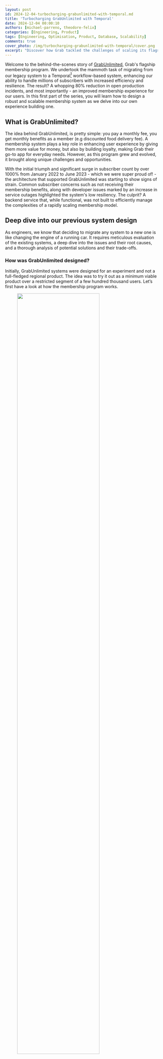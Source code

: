 ```yaml
---
layout: post
id: 2024-12-04-turbocharging-grabunlimited-with-temporal.md
title: 'Turbocharging GrabUnlimited with Temporal'
date: 2024-12-04 00:00:10
authors: [michael-parreno, theodore-felix]
categories: [Engineering, Product]
tags: [Engineering, Optimisation, Product, Database, Scalability]
comments: true
cover_photo: /img/turbocharging-grabunlimited-with-temporal/cover.png
excerpt: "Discover how Grab tackled the challenges of scaling its flagship membership program, GrabUnlimited. In this deep dive, we explore the migration from a legacy system to Temporal, reducing production incidents by 80%, improving scalability, and transforming the architecture for millions of users."
---
```


Welcome to the behind-the-scenes story of [GrabUnlimited](https://www.grab.com/sg/grabunlimited/), Grab's flagship membership program. We undertook the mammoth task of migrating from our legacy system to a Temporal[^1] workflow-based system, enhancing our ability to handle millions of subscribers with increased efficiency and resilience. The result? A whopping 80% reduction in open production incidents, and most importantly - an improved membership experience for our users. In this first part of the series, you will learn how to design a robust and scalable membership system as we delve into our own experience building one.

## What is GrabUnlimited?

The idea behind GrabUnlimited, is pretty simple: you pay a monthly fee, you get monthly benefits as a member (e.g discounted food delivery fee). A membership system plays a key role in enhancing user experience by giving them more value for money, but also by building loyalty, making Grab their go-to app for everyday needs. However, as this program grew and evolved, it brought along unique challenges and opportunities.

With the initial triumph and significant surge in subscriber count by over 1000% from January 2022 to June 2023 - which we were super proud of! -  the architecture that supported GrabUnlimited was starting to show signs of strain. Common subscriber concerns such as not receiving their membership benefits, along with developer issues marked by an increase in service outages highlighted the system's low resiliency. The culprit? A backend service that, while functional, was not built to efficiently manage the complexities of a rapidly scaling membership model.

## Deep dive into our previous system design

As engineers, we know that deciding to migrate any system to a new one is like changing the engine of a running car. It requires meticulous evaluation of the existing systems, a deep dive into the issues and their root causes, and a thorough analysis of potential solutions and their trade-offs.

### How was GrabUnlimited designed?

Initially, GrabUnlimited systems were designed for an experiment and not a full-fledged regional product. The idea was to try it out as a minimum viable product over a restricted segment of a few hundred thousand users. Let’s first have a look at how the membership program works.

<div class="post-image-section"><figure>
  <img src="/img/turbocharging-grabunlimited-with-temporal/life-of-a-membership-worfklow.jpg" alt="" style="width:80%"><figcaption align="middle">Figure 1. GrabUnlimited life of a membership flowchart.</figcaption>
  </figure>
</div>

Under the hood, our membership system relies on two main flows
- **Membership purchase**: The user enrols for a certain duration (e.g 3 months), completes the payment through our Payment service, and receives benefits via our Reward service.
- **Membership renewal**: A daily cron job[^2] checks which memberships need renewal, processes the payment, and delivers the benefits.

We employed a state machine[^3] approach to break down the membership process into smaller chunks called state handlers. For instance, a membership might transition through 'Init', 'Charged', 'Rewarded', and 'Active' states. To operate these states, we used [Amazon's Simple Queue Service](https://docs.aws.amazon.com/AWSSimpleQueueService/latest/SQSDeveloperGuide/welcome.html) (SQS). SQS acts as a manager, delegating state handlers to workers (our service) and monitoring the status of the state handler. If a worker fails to complete a task, SQS reassigns the task to another worker, ensuring no task is lost. The load is also spread across multiple workers, helping with scalability.

To safeguard our system against duplicate tasks such as charging the user twice, when a worker would take up a task, it would use a [Redis lock](https://redis.io/glossary/redis-lock/)[^4] mechanism with a time-to-live (TTL) of five minutes preventing any other worker from picking up the same task. If a worker fails or crashes, the lock expires, and another worker can pick up the job.

So far, so good.

<div class="post-image-section"><figure>
  <img src="/img/turbocharging-grabunlimited-with-temporal/grabunlimited-previous-system-design-overview.jpg" alt="" style="width:80%"><figcaption align="middle">Figure 2. GrabUnlimited previous system design overview.</figcaption>
  </figure>
</div>

### With our success came many challenges

As our subscriber base grew, we experienced an increase in system outages. To address this, we scrutinised metrics like the number of support tickets and gauged the toll on our engineering team. This included the time spent patching up issues and the opportunity cost of not developing new features or improvements.

From our subscribers’ point of view, we saw a steady increase in reported incidents.
- Users were blocked because their membership status was corrupted in our database.
- Memberships were not automatically renewed, or users were not able to resubscribe.
- Users were not receiving their benefits after renewing their membership.

From the engineering team’s perspective, we were dedicating one engineer every week to battle these incidents full time. The on-call engineers were not only tasked with manually fixing all customer reports but were also swamped with frequent system alerts. This situation had three detrimental impacts on our team:
- We were constantly putting out fires instead of addressing the root causes.
- We were spending resources that could have been used to enhance our customers' experience.
- Our team's motivation and confidence was taking a big hit.

### Finding the architectural culprit

The first step was to clearly identify and understand the issues within our systems. We looked at the frequency of failures and their root cause. From there, we were able to detect recurring patterns, which led us to four major issues in our architecture.

**Scalability**

Our system's cron job, which retrieves all daily memberships due for renewal from our database, becomes slower and more resource-intensive as the number of members increases. Despite our attempt to alleviate high database usage by dividing the process into multiple batches and running several cron jobs, we were still experiencing significant surges each time a cron job runs. So our only viable solution was vertical scaling[^5] of the database. In other words, we had a serious bottleneck in our system.

<div class="post-image-section"><figure>
  <img src="/img/turbocharging-grabunlimited-with-temporal/database-qps-membership-renewals.png" alt="" style="width:80%"><figcaption align="middle">Figure 3. Database queries per second during membership renewals at night.</figcaption>
  </figure>
</div>

**Concurrency**[^6]

Picture this - A user tries to cancel their membership in the middle of the auto-renewal process, and voila, we have what we call a “zombie” state where the membership is both cancelled and renewed. This situation happens due to the limitations of our 5-minute Redis lock. If the renewal process holding the lock doesn't complete within the timeout, the lock is released, enabling the cancel process to obtain the lock and run concurrently.

**Resiliency**[^7]

What happens when the Rewards service faces an outage? The user buys a membership but doesn't receive the rewards. It's like throwing a party but the guests never arrive. We had three issues here:
- In the event where upstream services had an outage, we relied on SQS's maximum number of retries without exponential backoff[^8], causing potential overloads on recovering services.
- Our cron job being housed within the service itself was susceptible to interruptions during outages or service restarts.
- Over time, the logic to transition between states in our state machine became complex and multi-responsibility as more states were added. This made our retry mechanism unreliable due to potential risks of double charging or double awarding users. Which leads us to our fourth culprit.

**Idempotency**[^9]

Even when some steps could be retried, our system lacked idempotency guarantees - a safety net to ensure that a step could be repeated without unintended side effects. Although our critical upstream systems like Payments and Rewards support idempotency via idempotency keys, our service wasn’t originally designed with this in mind
- Users could be stuck in a state where the payment succeeded but they didn’t receive their benefits or received them twice, requiring manual intervention from engineers.
- We were not able to auto-retry membership renewals if the cron job, database, or any service had an outage.

<div class="post-image-section"><figure>
  <img src="/img/turbocharging-grabunlimited-with-temporal/idempotency-issue-old-system-design.jpg" alt="" style="width:80%"><figcaption align="middle">Figure 4. Example of Idempotency issue in our old system design. If a single task fails in a state handler, the whole step would be retried which could lead to a double awarding.</figcaption>
  </figure>
</div>

For example, consider a state handler “BenefitsAwarding” that follows these steps:

1. Generate an idempotency key.
2. Calls Reward service to award the first set of benefits to the subscriber using the key.
3. Calls Reward service to award the second set of benefits to the subscriber using the key.

If step 3 fails due to an outage, and the step is retried and re-queued in SQS, it would restart from step 1. This generates a new idempotency key, meaning the Reward system wouldn't recognize the retry and will award Benefits1 twice. One way to fix this with our current design is to substantially increase the number of states in our SQS state machine, to isolate tasks further rather than handling too much logic in a state handler. However, that would mean having hundreds of states making the whole process difficult to maintain.

Ultimately, most incidents traced back to one fundamental issue: Our systems were relying on a sequential process that couldn’t be easily replayed if any incident or disturbance happened during execution. We were placing all our bets on the happy path, a risky gamble indeed.

## The Solution: Migrating our system to Temporal

Armed with a clear understanding of the problems and their impacts, we set out to explore potential solutions. This journey led us to consider **refactoring our existing system** or **migrating to a new architecture** that another team introduced to us: **Temporal**.

### Enter Temporal

[Temporal](https://temporal.io/) is an open-source workflow orchestration engine. Think of it as a more robust and battle-tested implementation of our previous SQS architecture. It's designed to run millions of [workflows](https://docs.temporal.io/workflows) concurrently and can recover/resume the state of a workflow execution at the exact point of failure even in the event of an outage. It has features like [infinite retries](https://docs.temporal.io/encyclopedia/retry-policies), [exponential backoff](https://docs.temporal.io/encyclopedia/retry-policies#backoff-coefficient), [rate limiting](https://docs.temporal.io/cloud/nexus/operations#rate-limiting), and observability out of the box. This sounded exactly like what we needed! By using Temporal, we could offload the complexity of managing state transitions, retries, and task concurrency, allowing us to focus on our core business logic.

In order to make the right decision, we meticulously assessed our options over the following criteria:  scalability[^10], reliability[^11], resiliency[^12], performance, development effort, cost, security, flexibility[^13], and testability[^14]. We realised that most of what we needed to build to compensate for our system design gaps was already built into Temporal. Let’s have a sneak peek on how the architecture looks and how it solves all four major culprits we discussed.

<div class="post-image-section"><figure>
  <img src="/img/turbocharging-grabunlimited-with-temporal/grabunlimited-new-system-design-architecture.jpg" alt="" style="width:80%"><figcaption align="middle">Figure 5. GrabUnlimited new system design architecture.</figcaption>
  </figure>
</div>

### Fixing our architecture culprits

**Scalability**

Let’s start with the easiest fix, remember our old cron job for membership renewals? We replaced it with [Timer](https://docs.temporal.io/develop/go/timers) which allows a workflow to sleep and automatically wake up. Instead of renewing membership by batches, they are now renewed throughout the entire day based on the hour and minute when the user subscribed. What does this mean for us? We no longer need to fetch memberships from our database to trigger renewals. The workflow will resume at the due date to process the renewal, eliminating the database as a bottleneck.

<div class="post-image-section"><figure>
  <img src="/img/turbocharging-grabunlimited-with-temporal/total-qps-before-after-temporal.png" alt="" style="width:80%"><figcaption align="middle">Figure 6. Total queries per second (QPS) on database before and after the migration to Temporal.</figcaption>
  </figure>
</div>

**Concurrency**

Our legacy Redis lock mechanism was clearly not enough. However, with Temporal, we have alternative solutions to avoid race conditions. What happens if a user tries to cancel while the membership renewal workflow is being triggered? Temporal allows us to assign the [same workflow ID](https://docs.temporal.io/workflows#workflow-id-reuse-policy) to multiple workflows running mutually exclusive operations, ensuring only one operation runs at a time. Basically, we assigned the same workflow ID to both cancellation and renewal workflows, either cancellation happens first, removing the need to renew the consumer membership, or renewal takes the lead, and cancellation only happens after.

<div class="post-image-section"><figure>
  <img src="/img/turbocharging-grabunlimited-with-temporal/total-corrupted-membership-states.png" alt="" style="width:80%"><figcaption align="middle">Figure 7. Total corrupted membership states (zombies) manually handled by engineers significantly decreased during our migration which started in February.</figcaption>
  </figure>
</div>

**Resiliency**

Out of the box, Temporal allowed us to put in place a few key [resilience mechanisms](https://docs.temporal.io/encyclopedia/retry-policies) like exponential backoff and infinite retry which was a key gap in our previous SQS architecture. That was great because we didn’t have to implement these mechanisms on our own and it meant that when calling key upstream services like Payment, we were able to precisely set our retry policies without overwhelming the service in case of an outage on their end.

**Idempotency**

Firstly, remember our fourth culprit from above? Our state handlers with SQS were performing too many tasks simultaneously, which made it risky to trust the retry process. This multi-responsibility nature introduced significant risks, including potential database corruption, double charging, and double awarding of benefits. Further breaking down these steps would result in hundreds of intermediary steps, each requiring careful maintenance and correct sequencing. With Temporal, you can imagine a membership as an ever-running workflow consisting of a sequence of steps that are automatically managed and retried in case of failures.

While this approach didn't directly resolve idempotency issues, it made the system and the code more readable and allowed us to [design steps with single responsibilities](https://docs.temporal.io/activities#idempotency). This, in turn, made it simpler for us to develop and ensure these steps were idempotent.

Let’s take a look at our previous example with Temporal.

<div class="post-image-section"><figure>
  <img src="/img/turbocharging-grabunlimited-with-temporal/temporal-workflow.jpg" alt="" style="width:80%"><figcaption align="middle">Figure 8. Temporal workflow: If a single task fails, only that task is retried.</figcaption>
  </figure>
</div>

Let’s consider the same use case where a member needs to receive their benefits. The tasks remain the same except we don’t need to persist the idempotency key as it will be in the Temporal workflow state instead.

1. Generate idempotency keys.
2. Calls Reward service to award the first set of benefits to the subscriber using the key abc1.
3. Calls Reward service to award the second set of benefits to the subscriber using the second key xyz1.

If the “AssignBenefits2” step fails, and the process is retried by Temporal, it will restart directly from that step, thus preventing the double awarding we were experiencing with SQS. Thanks to this approach, we largely improved idempotency and resiliency in our system, which also led to great results in decreasing user reported incidents.

<div class="post-image-section"><figure>
  <img src="/img/turbocharging-grabunlimited-with-temporal/total-opi-related-to-membership.png" alt="" style="width:80%"><figcaption align="middle">Figure 9. Total open production incidents reported by users related to membership issues from January to October 2024.</figcaption>
  </figure>
</div>

## Embracing Temporal: Challenges and mindset shift

Transitioning to Temporal was quite a paradigm shift for our team. Rather than managing SQS state transitions, we could now focus on our core business logic while Temporal handled the complexities of state management, error handling, and retries. This change allowed us to streamline development, making our processes more intuitive.

However, this shift wasn’t without its challenges. Temporal features such as Workflow and Activity design, deterministic execution, and built-in retry mechanisms required a steep learning curve. We had to quickly adapt to Temporal’s new way of thinking, and while it took some time to master these tools, they ultimately led to a more robust and scalable system. The transition to Temporal brought not only technical improvements but also a new mindset for solving problems efficiently.

## Key takeaways and conclusion

After a thorough analysis, we decided to transition our architecture to Temporal, as it outperformed on nearly every evaluation criteria. Here are the key takeaways from our experience:
- **Understand the problem, fix it for the future**: Migrating legacy systems requires more than just patching up issues; it demands a deep dive into the root causes. For us, that meant addressing challenges in scalability, resiliency, and concurrency head-on to prevent future headaches.
- **Focusing on what matters**: By adopting Temporal workflow orchestration, we could shift our focus to what really counts, core business logic. The result? An 80% reduction in production incidents and a much smoother post-migration experience.
- **Resilience and flexibility at scale**: Temporal provided the infrastructure we needed to handle millions of subscribers with more robust processes for retries, idempotency, and state management. These features played a key role in ensuring the system remained stable and flexible as our user base grew.
- **The learning curve pays off**: Every system migration has its challenges, but the payoff was transformative. Despite the initial hiccups, moving to Temporal allowed us to scale GrabUnlimited seamlessly while significantly improving both our development processes and the overall user experience.

Stay tuned for Part 2, where we dive into the challenges of the migration and the lessons learned along the way. How did we seamlessly migrate millions of users to this new architecture without disrupting their memberships? How did we implement Temporal without pausing development for months? And what roadblocks did we encounter as we scaled this solution to all our users? We’ll answer these questions and more in the next post.

<small class="credits">Nothing would have been possible without the unwavering support of Abegail Nato Alcantara, Andrys Silalahi, Pavel Sidlo, and Renu Yadav.</small>

# Join us

Grab is the leading superapp platform in Southeast Asia, providing everyday services that matter to consumers. More than just a ride-hailing and food delivery app, Grab offers a wide range of on-demand services in the region, including mobility, food, package and grocery delivery services, mobile payments, and financial services across 700 cities in eight countries.

Powered by technology and driven by heart, our mission is to drive Southeast Asia forward by creating economic empowerment for everyone. If this mission speaks to you, [join our team](https://grab.careers/) today!

### Definition of terms

[^1]: Temporal: Temporal is an open-source workflow orchestration platform. It allows developers to build scalable and reliable applications using familiar development patterns and easy-to-use tools.
[^2]: Cron job: A cron job is a time-based job scheduler in Unix-like operating systems. Users can schedule jobs (commands or scripts) to run periodically at fixed times, dates, or intervals.
[^3]: State machine: A state machine is a behavioural model used in computer science. It represents a system in terms of states and transitions between those states.
[^4]: Redis lock mechanism: Redis is an in-memory data structure store that can be used as a database, cache, and message broker. A Redis lock mechanism is a way to ensure that only one computer in a distributed network can process a certain piece of code at a time.
[^5]: Vertical scaling: also known as "scaling up", is the process of adding more resources (such as memory, CPUs, or storage) to an existing server or database to enhance its performance and capacity. Which is different from Horizontal scaling, also known as "scaling out", the process of adding more servers or nodes to a system to handle increased load.
[^6]: Concurrency: In computing, concurrency is the ability of different parts or units of a program, algorithm, or problem to be executed out-of-order or in partial order, without affecting the final outcome.
[^7]: Resiliency: refers to the ability of a system or application to quickly recover from failures and continue its intended operation without significant interruption.
[^8]: Exponential backoff: Exponential backoff is an algorithm that uses feedback to multiplicatively decrease the rate of some process, in order to gradually find an acceptable rate. In the context of the article, it refers to a strategy for retrying failed tasks with increasing wait times between retries.
[^9]: Idempotency: An operation is idempotent if the result of performing it once is exactly the same as the result of performing it repeatedly without any intervening actions.
[^10]: Scalability: The ability of a system to handle increased workload or demand by adding resources.
[^11]: Reliability: The capacity of a system to consistently perform its intended functions without failure.
[^12]: Resiliency: The ability of a system to recover quickly and effectively from failures or disruptions, ensuring continuity of service.
[^13]: Flexibility: The architecture should be flexible enough to accommodate future changes in requirements.
[^14]: Testability: The architecture should allow for effective testing to ensure the system works as expected.